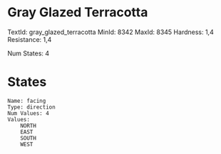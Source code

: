 # Gray Glazed Terracotta
TextId: gray_glazed_terracotta
MinId: 8342
MaxId: 8345
Hardness: 1,4
Resistance: 1,4

Num States: 4
# States
```
Name: facing
Type: direction
Num Values: 4
Values:
    NORTH
    EAST
    SOUTH
    WEST
```
